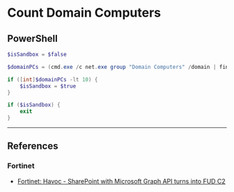 # Count Domain Computers

## PowerShell

```powershell
$isSandbox = $false

$domainPCs = (cmd.exe /c net.exe group "Domain Computers" /domain | find.exe /c /v "").Trim()

if ([int]$domainPCs -lt 10) {
    $isSandbox = $true
}

if ($isSandbox) {
    exit
}
```

---
## References

### Fortinet

- [Fortinet: Havoc - SharePoint with Microsoft Graph API turns into FUD C2](https://www.fortinet.com/blog/threat-research/havoc-sharepoint-with-microsoft-graph-api-turns-into-fud-c2)